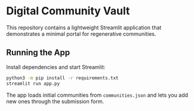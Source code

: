 # Digital Community Vault

This repository contains a lightweight Streamlit application that demonstrates a minimal portal for regenerative communities.

## Running the App

Install dependencies and start Streamlit:

```bash
python3 -m pip install -r requirements.txt
streamlit run app.py
```

The app loads initial communities from `communities.json` and lets you add new ones through the submission form.
